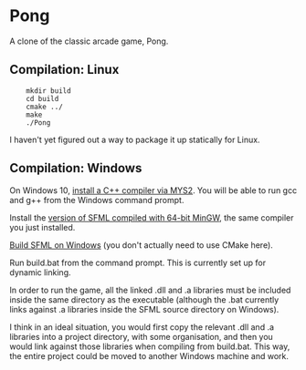 # Pong

A clone of the classic arcade game, Pong.

## Compilation: Linux

        mkdir build
        cd build
        cmake ../
        make
        ./Pong
        
I haven't yet figured out a way to package it up statically for Linux.

## Compilation: Windows

On Windows 10, [install a C++ compiler via MYS2](https://code.visualstudio.com/docs/cpp/config-mingw). You will be able to run gcc and g++ from the Windows command prompt.

Install the [version of SFML compiled with 64-bit MinGW](https://www.sfml-dev.org/download/sfml/2.5.1/), 
the same compiler you just installed.

[Build SFML on Windows](https://www.sfml-dev.org/tutorials/2.5/compile-with-cmake.php) (you don't actually need to use CMake here).

Run build.bat from the command prompt. This is currently set up for dynamic linking.

In order to run the game, all the linked .dll and .a libraries must be included
inside the same directory as the executable (although the .bat currently links
against .a libraries inside the SFML source directory on Windows).

I think in an ideal situation, you would first copy the relevant .dll and .a
libraries into a project directory, with some organisation, and then you would
link against those libraries when compiling from build.bat. This way, the entire
project could be moved to another Windows machine and work.
